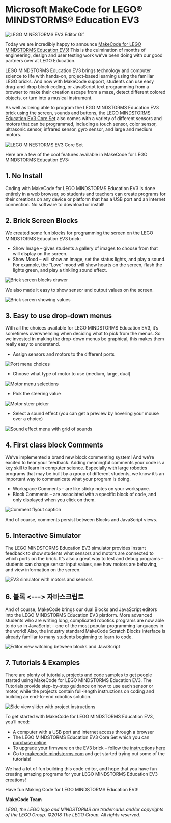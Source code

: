 # Microsoft MakeCode for LEGO® MINDSTORMS® Education EV3

![LEGO MINESTORMS EV3 Editor Gif](/static/blog/lego/05-15-2018/editorgif.gif)

Today we are incredibly happy to announce [MakeCode for LEGO MINDSTORMS Education EV3](https://makecode.mindstorms.com/)! This is the culmination of months of engineering, design and user testing work we’ve been doing with our good partners over at LEGO Education.

LEGO MINDSTORMS Education EV3 brings technology and computer science to life with hands-on, project-based learning using the familiar LEGO bricks. And now with MakeCode support, students can use easy drag-and-drop block coding, or JavaScript text programming from a browser to make their creation escape from a maze, detect different colored objects, or turn into a musical instrument.

As well as being able to program the LEGO MINDSTORMS Education EV3 brick using the screen, sounds and buttons, the [LEGO MINDSTORMS Education EV3 Core Set](https://education.lego.com/en-us/products/lego-mindstorms-education-ev3-core-set-/5003400) also comes with a variety of different sensors and motors that can be programmed, including a touch sensor, color sensor, ultrasonic sensor, infrared sensor, gyro sensor, and large and medium motors.

![LEGO MINESTORMS EV3 Core Set](/static/blog/lego/05-15-2018/core-set.jpg)

Here are a few of the cool features available in MakeCode for LEGO MINDSTORMS Education EV3:

## 1. No Install

Coding with MakeCode for LEGO MINDSTORMS Education EV3 is done entirely in a web browser, so students and teachers can create programs for their creations on any device or platform that has a USB port and an internet connection. No software to download or install!

## 2. Brick Screen Blocks

We created some fun blocks for programming the screen on the LEGO MINDSTORMS Education EV3 brick:

* Show Image – gives students a gallery of images to choose from that will display on the screen.
* Show Mood – will show an image, set the status lights, and play a sound. For example, the “Love” mood will show hearts on the screen, flash the lights green, and play a tinkling sound effect.

![Brick screen blocks drawer](/static/blog/lego/05-15-2018/brick-screen.gif)

We also made it easy to show sensor and output values on the screen.

![Brick screen showing values](/static/blog/lego/05-15-2018/brick-screen-values.png)

## 3. Easy to use drop-down menus

With all the choices available for LEGO MINDSTORMS Education EV3, it’s sometimes overwhelming when deciding what to pick from the menus. So we invested in making the drop-down menus be graphical, this makes them really easy to understand.

* Assign sensors and motors to the different ports 

![Port menu choices](/static/blog/lego/05-15-2018/ports.png)

* Choose what type of motor to use (medium, large, dual) 

![Motor menu selections](/static/blog/lego/05-15-2018/motors.png)

* Pick the steering value

![Motor steer picker](/static/blog/lego/05-15-2018/steering.gif)

* Select a sound effect (you can get a preview by hovering your mouse over a choice) 

![Sound effect menu with grid of sounds](/static/blog/lego/05-15-2018/sound-effect.gif)

## 4. First class block Comments

We’ve implemented a brand new block commenting system! And we’re excited to hear your feedback. Adding meaningful comments your code is a key skill to learn in computer science. Especially with large robotics programs that may be built by a group of different students, we know it’s an important way to communicate what your program is doing.

* Workspace Comments – are like sticky notes on your workspace.
* Block Comments – are associated with a specific block of code, and only displayed when you click on them.

![Comment flyout caption](/static/blog/lego/05-15-2018/comments.png)

And of course, comments persist between Blocks and JavaScript views.

## 5. Interactive Simulator

The LEGO MINDSTORMS Education EV3 simulator provides instant feedback to show students what sensors and motors are connected to which ports on the brick. It’s also a great way to test and debug programs – students can change sensor input values, see how motors are behaving, and view information on the screen.

![EV3 simulator with motors and sensors](/static/blog/lego/05-15-2018/simulator.gif)

## 6. 블록 <\---> 자바스크립트

And of course, MakeCode brings our dual Blocks and JavaScript editors into the LEGO MINDSTORMS Education EV3 platform. More advanced students who are writing long, complicated robotics programs are now able to do so in JavaScript – one of the most popular programming languages in the world! Also, the industry standard MakeCode Scratch Blocks interface is already familiar to many students beginning to learn to code.

![Editor view witching between blocks and JavaScript](/static/blog/lego/05-15-2018/javascript.gif)

## 7. Tutorials & Examples

There are plenty of tutorials, projects and code samples to get people started using MakeCode for LEGO MINDSTORMS Education EV3. The Tutorials provide step-by-step guidance on how to use each sensor or motor, while the projects contain full-length instructions on coding and building an end-to-end robotics solution.

![Side view slider with project instructions](/static/blog/lego/05-15-2018/projects.png)

To get started with MakeCode for LEGO MINDSTORMS Education EV3, you’ll need:

* A computer with a USB port and internet access through a browser 
* The LEGO MINDSTORMS Education EV3 Core Set which you can [purchase online](https://education.lego.com/en-us/shop/mindstorms%20ev3) 
* To upgrade your firmware on the EV3 brick – follow the [instructions here](https://makecode.mindstorms.com/troubleshoot) 
* Go to [makecode.mindstorms.com](https://makecode.mindstorms.com) and get started trying out some of the tutorials!

We had a lot of fun building this code editor, and hope that you have fun creating amazing programs for your LEGO MINDSTORMS Education EV3 creations!

Have fun Making Code for LEGO MINDSTORMS Education EV3!

**MakeCode Team**

*LEGO, the LEGO logo and MINDSTORMS are trademarks and/or copyrights of the LEGO Group. ©2018 The LEGO Group. All rights reserved.*